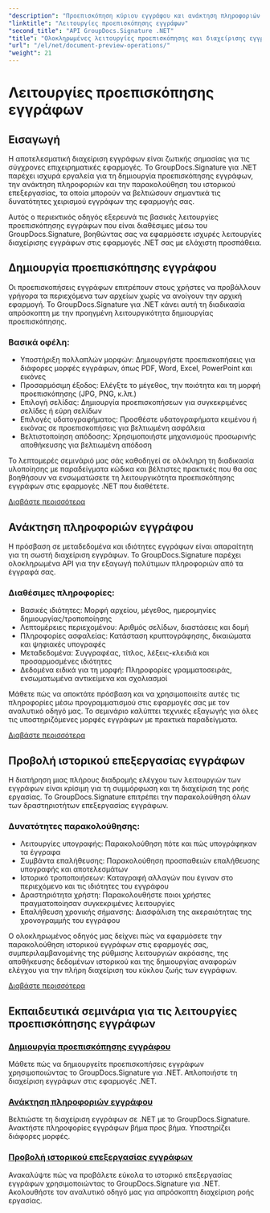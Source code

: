 ```yaml
---
"description": "Προεπισκόπηση κύριου εγγράφου και ανάκτηση πληροφοριών με το GroupDocs.Signature για .NET. Μάθετε να δημιουργείτε προεπισκοπήσεις, να εξάγετε μεταδεδομένα και να παρακολουθείτε το ιστορικό εγγράφων στις εφαρμογές σας."
"linktitle": "Λειτουργίες προεπισκόπησης εγγράφων"
"second_title": "API GroupDocs.Signature .NET"
"title": "Ολοκληρωμένες λειτουργίες προεπισκόπησης και διαχείρισης εγγράφων"
"url": "/el/net/document-preview-operations/"
"weight": 21
---
```


# Λειτουργίες προεπισκόπησης εγγράφων

## Εισαγωγή

Η αποτελεσματική διαχείριση εγγράφων είναι ζωτικής σημασίας για τις σύγχρονες επιχειρηματικές εφαρμογές. Το GroupDocs.Signature για .NET παρέχει ισχυρά εργαλεία για τη δημιουργία προεπισκόπησης εγγράφων, την ανάκτηση πληροφοριών και την παρακολούθηση του ιστορικού επεξεργασίας, τα οποία μπορούν να βελτιώσουν σημαντικά τις δυνατότητες χειρισμού εγγράφων της εφαρμογής σας.

Αυτός ο περιεκτικός οδηγός εξερευνά τις βασικές λειτουργίες προεπισκόπησης εγγράφων που είναι διαθέσιμες μέσω του GroupDocs.Signature, βοηθώντας σας να εφαρμόσετε ισχυρές λειτουργίες διαχείρισης εγγράφων στις εφαρμογές .NET σας με ελάχιστη προσπάθεια.

## Δημιουργία προεπισκόπησης εγγράφου

Οι προεπισκοπήσεις εγγράφων επιτρέπουν στους χρήστες να προβάλλουν γρήγορα τα περιεχόμενα των αρχείων χωρίς να ανοίγουν την αρχική εφαρμογή. Το GroupDocs.Signature για .NET κάνει αυτή τη διαδικασία απρόσκοπτη με την προηγμένη λειτουργικότητα δημιουργίας προεπισκόπησης.

### Βασικά οφέλη:
- Υποστήριξη πολλαπλών μορφών: Δημιουργήστε προεπισκοπήσεις για διάφορες μορφές εγγράφων, όπως PDF, Word, Excel, PowerPoint και εικόνες
- Προσαρμόσιμη έξοδος: Ελέγξτε το μέγεθος, την ποιότητα και τη μορφή προεπισκόπησης (JPG, PNG, κ.λπ.)
- Επιλογή σελίδας: Δημιουργία προεπισκοπήσεων για συγκεκριμένες σελίδες ή εύρη σελίδων
- Επιλογές υδατογραφήματος: Προσθέστε υδατογραφήματα κειμένου ή εικόνας σε προεπισκοπήσεις για βελτιωμένη ασφάλεια
- Βελτιστοποίηση απόδοσης: Χρησιμοποιήστε μηχανισμούς προσωρινής αποθήκευσης για βελτιωμένη απόδοση

Το λεπτομερές σεμινάριό μας σάς καθοδηγεί σε ολόκληρη τη διαδικασία υλοποίησης με παραδείγματα κώδικα και βέλτιστες πρακτικές που θα σας βοηθήσουν να ενσωματώσετε τη λειτουργικότητα προεπισκόπησης εγγράφων στις εφαρμογές .NET που διαθέτετε.

[Διαβάστε περισσότερα](./generate-document-preview/)

## Ανάκτηση πληροφοριών εγγράφου

Η πρόσβαση σε μεταδεδομένα και ιδιότητες εγγράφων είναι απαραίτητη για τη σωστή διαχείριση εγγράφων. Το GroupDocs.Signature παρέχει ολοκληρωμένα API για την εξαγωγή πολύτιμων πληροφοριών από τα έγγραφά σας.

### Διαθέσιμες πληροφορίες:
- Βασικές ιδιότητες: Μορφή αρχείου, μέγεθος, ημερομηνίες δημιουργίας/τροποποίησης
- Λεπτομέρειες περιεχομένου: Αριθμός σελίδων, διαστάσεις και δομή
- Πληροφορίες ασφαλείας: Κατάσταση κρυπτογράφησης, δικαιώματα και ψηφιακές υπογραφές
- Μεταδεδομένα: Συγγραφέας, τίτλος, λέξεις-κλειδιά και προσαρμοσμένες ιδιότητες
- Δεδομένα ειδικά για τη μορφή: Πληροφορίες γραμματοσειράς, ενσωματωμένα αντικείμενα και σχολιασμοί

Μάθετε πώς να αποκτάτε πρόσβαση και να χρησιμοποιείτε αυτές τις πληροφορίες μέσω προγραμματισμού στις εφαρμογές σας με τον αναλυτικό οδηγό μας. Το σεμινάριο καλύπτει τεχνικές εξαγωγής για όλες τις υποστηριζόμενες μορφές εγγράφων με πρακτικά παραδείγματα.

[Διαβάστε περισσότερα](./retrieve-document-information/)

## Προβολή ιστορικού επεξεργασίας εγγράφων

Η διατήρηση μιας πλήρους διαδρομής ελέγχου των λειτουργιών των εγγράφων είναι κρίσιμη για τη συμμόρφωση και τη διαχείριση της ροής εργασίας. Το GroupDocs.Signature επιτρέπει την παρακολούθηση όλων των δραστηριοτήτων επεξεργασίας εγγράφων.

### Δυνατότητες παρακολούθησης:
- Λειτουργίες υπογραφής: Παρακολούθηση πότε και πώς υπογράφηκαν τα έγγραφα
- Συμβάντα επαλήθευσης: Παρακολούθηση προσπαθειών επαλήθευσης υπογραφής και αποτελεσμάτων
- Ιστορικό τροποποιήσεων: Καταγραφή αλλαγών που έγιναν στο περιεχόμενο και τις ιδιότητες του εγγράφου
- Δραστηριότητα χρήστη: Παρακολουθήστε ποιοι χρήστες πραγματοποίησαν συγκεκριμένες λειτουργίες
- Επαλήθευση χρονικής σήμανσης: Διασφάλιση της ακεραιότητας της χρονογραμμής του εγγράφου

Ο ολοκληρωμένος οδηγός μας δείχνει πώς να εφαρμόσετε την παρακολούθηση ιστορικού εγγράφων στις εφαρμογές σας, συμπεριλαμβανομένης της ρύθμισης λειτουργιών ακρόασης, της αποθήκευσης δεδομένων ιστορικού και της δημιουργίας αναφορών ελέγχου για την πλήρη διαχείριση του κύκλου ζωής των εγγράφων.

[Διαβάστε περισσότερα](./view-document-processing-history/)

## Εκπαιδευτικά σεμινάρια για τις λειτουργίες προεπισκόπησης εγγράφων

### [Δημιουργία προεπισκόπησης εγγράφου](./generate-document-preview/)
Μάθετε πώς να δημιουργείτε προεπισκοπήσεις εγγράφων χρησιμοποιώντας το GroupDocs.Signature για .NET. Απλοποιήστε τη διαχείριση εγγράφων στις εφαρμογές .NET.

### [Ανάκτηση πληροφοριών εγγράφου](./retrieve-document-information/)
Βελτιώστε τη διαχείριση εγγράφων σε .NET με το GroupDocs.Signature. Ανακτήστε πληροφορίες εγγράφων βήμα προς βήμα. Υποστηρίζει διάφορες μορφές.

### [Προβολή ιστορικού επεξεργασίας εγγράφων](./view-document-processing-history/)
Ανακαλύψτε πώς να προβάλετε εύκολα το ιστορικό επεξεργασίας εγγράφων χρησιμοποιώντας το GroupDocs.Signature για .NET. Ακολουθήστε τον αναλυτικό οδηγό μας για απρόσκοπτη διαχείριση ροής εργασίας.